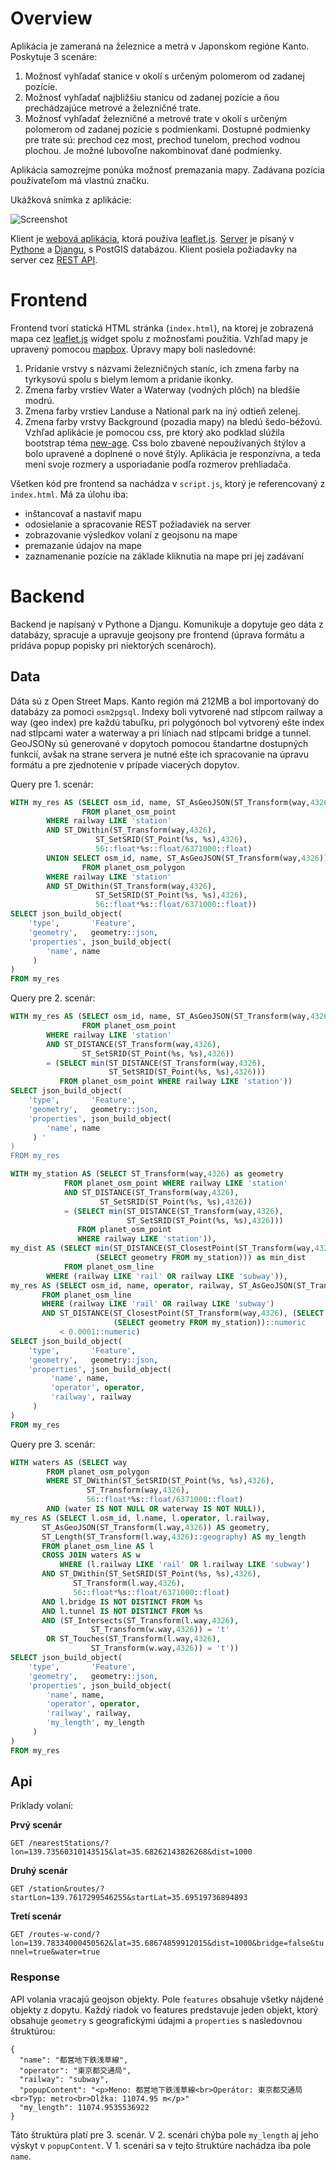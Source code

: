 # Overview

Aplikácia je zameraná na železnice a metrá v Japonskom regióne Kanto. Poskytuje 3 scenáre:
1. Možnosť vyhľadať stanice v okolí s určeným polomerom od zadanej pozície.
2. Možnosť vyhľadať najbližšiu stanicu od zadanej pozície a ňou prechádzajúce metrové a železničné trate.
3. Možnosť vyhľadať železničné a metrové trate v okolí s určeným polomerom od zadanej pozície s podmienkami. Dostupné podmienky pre trate sú: prechod cez most, prechod tunelom, prechod vodnou plochou. Je možné lubovoľne nakombinovať dané podmienky.

Aplikácia samozrejme ponúka možnosť premazania mapy. Zadávana pozícia používateľom má vlastnú značku.

Ukážková snímka z aplikácie:

![Screenshot](screenshot.png)

Klient je [webová aplikácia](#frontend), ktorá používa [leaflet.js](http://leafletjs.com/). [Server](#backend) je písaný v [Pythone](https://www.python.org/) a [Djangu](https://www.djangoproject.com/), s PostGIS databázou. Klient posiela požiadavky na server cez [REST API](#api).

# Frontend

Frontend tvorí statická HTML stránka (`index.html`), na ktorej je zobrazená mapa cez [leaflet.js](http://leafletjs.com/) widget spolu z možnosťami použitia. Vzhľad mapy je upravený pomocou [mapbox](http://mapbox.com). Úpravy mapy boli nasledovné:
1. Pridanie vrstvy s názvami železničných staníc, ich zmena farby na tyrkysovú spolu s bielym lemom a pridanie ikonky.
2. Zmena farby vrstiev Water a Waterway (vodných plôch) na bledšie modrú.
3. Zmena farby vrstiev Landuse a National park na iný odtieň zelenej.
4. Zmena farby vrstvy Background (pozadia mapy) na bledú šedo-béžovú.
Vzhľad aplikácie je pomocou css, pre ktorý ako podklad slúžila bootstrap téma [new-age](https://startbootstrap.com/template-overviews/new-age/). Css bolo zbavené nepoužívaných štýlov a bolo upravené a doplnené o nové štýly. Aplikácia je responzívna, a teda mení svoje rozmery a usporiadanie podľa rozmerov prehliadača.

Všetken kód pre frontend sa nachádza v `script.js`, ktorý je referencovaný z `index.html`. Má za úlohu iba:
- inštancovať a nastaviť mapu
- odosielanie a spracovanie REST požiadaviek na server
- zobrazovanie výsledkov volaní z geojsonu na mape
- premazanie údajov na mape
- zaznamenanie pozície na základe kliknutia na mape pri jej zadávaní

# Backend

Backend je napísaný v Pythone a Djangu. Komunikuje a dopytuje geo dáta z databázy, spracuje a upravuje geojsony pre frontend (úprava formátu a pridáva popup popisky pri niektorých scenároch).

## Data

Dáta sú z Open Street Maps. Kanto región má 212MB a bol importovaný do databázy za pomoci `osm2pgsql`. Indexy boli vytvorené nad stĺpcom railway a way (geo index) pre každú tabuľku, pri polygónoch bol vytvorený ešte index nad stĺpcami water a waterway a pri líniach nad stĺpcami bridge a tunnel. GeoJSONy sú generované v dopytoch pomocou štandartne dostupných funkcií, avšak na strane servera je nutné ešte ich spracovanie na úpravu formátu a pre zjednotenie v prípade viacerých dopytov.

Query pre 1. scenár:
```sql
WITH my_res AS (SELECT osm_id, name, ST_AsGeoJSON(ST_Transform(way,4326)) AS geometry 
                FROM planet_osm_point 
		WHERE railway LIKE 'station' 
		AND ST_DWithin(ST_Transform(way,4326), 
			       ST_SetSRID(ST_Point(%s, %s),4326), 
			       56::float*%s::float/6371000::float) 
		UNION SELECT osm_id, name, ST_AsGeoJSON(ST_Transform(way,4326)) AS geometry 
                FROM planet_osm_polygon 
		WHERE railway LIKE 'station' 
		AND ST_DWithin(ST_Transform(way,4326), 
			       ST_SetSRID(ST_Point(%s, %s),4326), 
			       56::float*%s::float/6371000::float)) 
SELECT json_build_object( 
    'type',       'Feature', 
    'geometry',   geometry::json, 
    'properties', json_build_object( 
        'name', name 
     ) 
) 
FROM my_res
```

Query pre 2. scenár:
```sql
WITH my_res AS (SELECT osm_id, name, ST_AsGeoJSON(ST_Transform(way,4326)) AS geometry 
                FROM planet_osm_point 
		WHERE railway LIKE 'station' 
		AND ST_DISTANCE(ST_Transform(way,4326), 
				ST_SetSRID(ST_Point(%s, %s),4326)) 
		= (SELECT min(ST_DISTANCE(ST_Transform(way,4326), 
					  ST_SetSRID(ST_Point(%s, %s),4326))) 
		   FROM planet_osm_point WHERE railway LIKE 'station')) 
SELECT json_build_object( 
    'type',       'Feature', 
    'geometry',   geometry::json, 
    'properties', json_build_object( 
        'name', name 
     ) '
) 
FROM my_res
```
```sql
WITH my_station AS (SELECT ST_Transform(way,4326) as geometry 
		    FROM planet_osm_point WHERE railway LIKE 'station' 
		    AND ST_DISTANCE(ST_Transform(way,4326), 
				    ST_SetSRID(ST_Point(%s, %s),4326)) 
			= (SELECT min(ST_DISTANCE(ST_Transform(way,4326), 
						  ST_SetSRID(ST_Point(%s, %s),4326))) 
			   FROM planet_osm_point 
			   WHERE railway LIKE 'station')), 
my_dist AS (SELECT min(ST_DISTANCE(ST_ClosestPoint(ST_Transform(way,4326),(SELECT geometry FROM my_station)), 
				   (SELECT geometry FROM my_station))) as min_dist 
            FROM planet_osm_line 
	    WHERE (railway LIKE 'rail' OR railway LIKE 'subway')), 
my_res AS (SELECT osm_id, name, operator, railway, ST_AsGeoJSON(ST_Transform(way,4326)) AS geometry 
	   FROM planet_osm_line 
	   WHERE (railway LIKE 'rail' OR railway LIKE 'subway') 
	   AND ST_DISTANCE(ST_ClosestPoint(ST_Transform(way,4326), (SELECT geometry FROM my_station)), 
					   (SELECT geometry FROM my_station))::numeric 
	       < 0.0001::numeric) 
SELECT json_build_object( 
    'type',       'Feature', 
    'geometry',   geometry::json, 
    'properties', json_build_object( 
         'name', name, 
		 'operator', operator, 
		 'railway', railway 
     ) 
) 
FROM my_res
```

Query pre 3. scenár:
```sql
WITH waters AS (SELECT way 
		FROM planet_osm_polygon 
		WHERE ST_DWithin(ST_SetSRID(ST_Point(%s, %s),4326), 
				 ST_Transform(way,4326), 
				 56::float*%s::float/6371000::float) 
		AND (water IS NOT NULL OR waterway IS NOT NULL)), 
my_res AS (SELECT l.osm_id, l.name, l.operator, l.railway, 
	   ST_AsGeoJSON(ST_Transform(l.way,4326)) AS geometry, 
	   ST_Length(ST_Transform(l.way,4326)::geography) AS my_length 
	   FROM planet_osm_line AS l 
	   CROSS JOIN waters AS w 
           WHERE (l.railway LIKE 'rail' OR l.railway LIKE 'subway') 
	   AND ST_DWithin(ST_SetSRID(ST_Point(%s, %s),4326), 
			  ST_Transform(l.way,4326), 
			  56::float*%s::float/6371000::float) 
	   AND l.bridge IS NOT DISTINCT FROM %s 
	   AND l.tunnel IS NOT DISTINCT FROM %s 
	   AND (ST_Intersects(ST_Transform(l.way,4326), 
			      ST_Transform(w.way,4326)) = 't' 
		OR ST_Touches(ST_Transform(l.way,4326), 
			      ST_Transform(w.way,4326)) = 't')) 
SELECT json_build_object( 
    'type',       'Feature', 
    'geometry',   geometry::json, 
    'properties', json_build_object( 
        'name', name, 
        'operator', operator, 
		'railway', railway, 
		'my_length', my_length 
     )
) 
FROM my_res
```

## Api

Príklady volaní:

**Prvý scenár**

`GET /nearestStations/?lon=139.73560310143515&lat=35.68262143826268&dist=1000`

**Druhý scenár**

`GET /station&routes/?startLon=139.7617299546255&startLat=35.69519736894893`

**Tretí scenár**

`GET /routes-w-cond/?lon=139.78334000450562&lat=35.68674859912015&dist=1000&bridge=false&tunnel=true&water=true`

### Response

API volania vracajú geojson objekty. Pole `features` obsahuje všetky nájdené objekty z dopytu. Každý riadok vo features predstavuje jeden objekt, ktorý obsahuje `geometry` s geografickými údajmi a `properties` s nasledovnou štruktúrou:
```
{
  "name": "都営地下鉄浅草線",
  "operator": "東京都交通局", 
  "railway": "subway",
  "popupContent": "<p>Meno: 都営地下鉄浅草線<br>Operátor: 東京都交通局<br>Typ: metro<br>Dĺžka: 11074.95 m</p>"
  "my_length": 11074.9535536922
}
```
Táto štruktúra platí pre 3. scenár. V 2. scenári chýba pole `my_length` aj jeho výskyt v `popupContent`. V 1. scenári sa v tejto štruktúre nachádza iba pole `name`.

